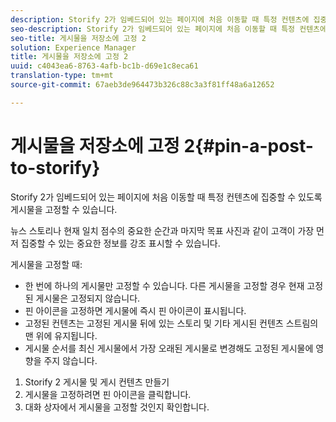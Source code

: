 ```yaml
---
description: Storify 2가 임베드되어 있는 페이지에 처음 이동할 때 특정 컨텐츠에 집중할 수 있도록 게시물을 고정할 수 있습니다.
seo-description: Storify 2가 임베드되어 있는 페이지에 처음 이동할 때 특정 컨텐츠에 집중할 수 있도록 게시물을 고정할 수 있습니다.
seo-title: 게시물을 저장소에 고정 2
solution: Experience Manager
title: 게시물을 저장소에 고정 2
uuid: c4043ea6-8763-4afb-bc1b-d69e1c8eca61
translation-type: tm+mt
source-git-commit: 67aeb3de964473b326c88c3a3f81ff48a6a12652

---
```



# 게시물을 저장소에 고정 2{#pin-a-post-to-storify}

Storify 2가 임베드되어 있는 페이지에 처음 이동할 때 특정 컨텐츠에 집중할 수 있도록 게시물을 고정할 수 있습니다.

뉴스 스토리나 현재 일치 점수의 중요한 순간과 마지막 목표 사진과 같이 고객이 가장 먼저 집중할 수 있는 중요한 정보를 강조 표시할 수 있습니다.

게시물을 고정할 때:

* 한 번에 하나의 게시물만 고정할 수 있습니다. 다른 게시물을 고정할 경우 현재 고정된 게시물은 고정되지 않습니다.
* 핀 아이콘을 고정하면 게시물에 즉시 핀 아이콘이 표시됩니다.
* 고정된 컨텐츠는 고정된 게시물 뒤에 있는 스토리 및 기타 게시된 컨텐츠 스트림의 맨 위에 유지됩니다.
* 게시물 순서를 최신 게시물에서 가장 오래된 게시물로 변경해도 고정된 게시물에 영향을 주지 않습니다.

1. Storify 2 게시물 및 게시 컨텐츠 만들기
1. 게시물을 고정하려면 핀 아이콘을 클릭합니다.
1. 대화 상자에서 게시물을 고정할 것인지 확인합니다.
